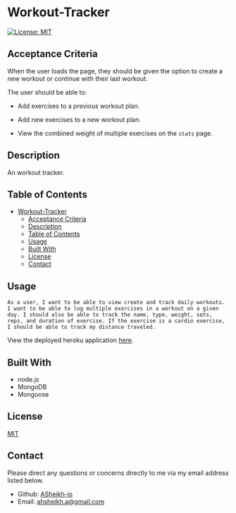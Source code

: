 # Workout-Tracker
[![License: MIT](https://img.shields.io/badge/License-MIT-yellow.svg)](https://opensource.org/licenses/MIT)

## Acceptance Criteria

When the user loads the page, they should be given the option to create a new workout or continue with their last workout.

The user should be able to:

  * Add exercises to a previous workout plan.

  * Add new exercises to a new workout plan.

  * View the combined weight of multiple exercises on the `stats` page.

## Description

An workout tracker.

## Table of Contents

- [Workout-Tracker](#workout-tracker)
  - [Acceptance Criteria](#acceptance-criteria)
  - [Description](#description)
  - [Table of Contents](#table-of-contents)
  - [Usage](#usage)
  - [Built With](#built-with)
  - [License](#license)
  - [Contact](#contact)

## Usage

```
As a user, I want to be able to view create and track daily workouts. I want to be able to log multiple exercises in a workout on a given day. I should also be able to track the name, type, weight, sets, reps, and duration of exercise. If the exercise is a cardio exercise, I should be able to track my distance traveled.
```

View the deployed heroku application [here](https://still-chamber-30042.herokuapp.com/).


## Built With

- node.js
- MongoDB
- Mongoose

## License

[MIT](LICENSE)


## Contact

Please direct any questions or concerns directly to me via my email address listed below.

- Github: [ASheikh-io](https://github.com/ASheikh-io)
- Email: ahsheikh.a@gmail.com
